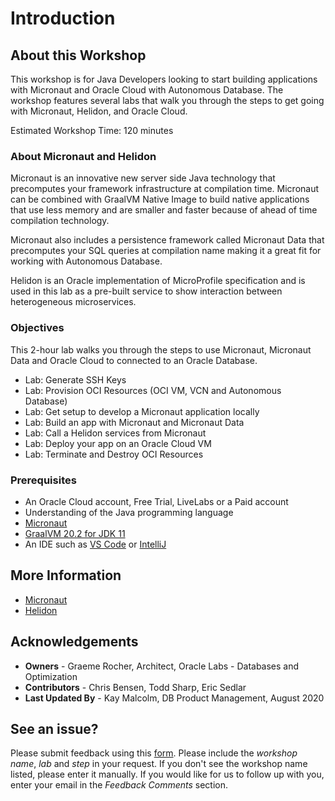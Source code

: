 # Introduction

## About this Workshop
This workshop is for Java Developers looking to start building applications with Micronaut and Oracle Cloud with Autonomous Database. The workshop features several labs that walk you through the
steps to get going with Micronaut, Helidon, and Oracle Cloud.

Estimated Workshop Time: 120 minutes

### About Micronaut and Helidon

Micronaut is an innovative new server side Java technology that precomputes your framework infrastructure at compilation time. Micronaut can be combined with GraalVM Native Image to build native applications that use less memory and are smaller and faster because of ahead of time compilation technology.

Micronaut also includes a persistence framework called Micronaut Data that precomputes your SQL queries at compilation name making it a great fit for working with Autonomous Database.

  <!-- [Video](youtube:zNKxJjkq0Pw) -->

Helidon is an Oracle implementation of MicroProfile specification and is used in this lab as a pre-built service to show interaction between heterogeneous microservices.

### Objectives

This 2-hour lab walks you through the steps to use Micronaut, Micronaut Data
and Oracle Cloud to connected to an Oracle Database.

- Lab: Generate SSH Keys
- Lab: Provision OCI Resources (OCI VM, VCN and Autonomous Database)
- Lab: Get setup to develop a Micronaut application locally
- Lab: Build an app with Micronaut and Micronaut Data
- Lab: Call a Helidon services from Micronaut
- Lab: Deploy your app on an Oracle Cloud VM
- Lab: Terminate and Destroy OCI Resources

### Prerequisites
- An Oracle Cloud account, Free Trial, LiveLabs or a Paid account
- Understanding of the Java programming language
- [Micronaut](https://micronaut.io/download.html)
- [GraalVM 20.2 for JDK 11](https://www.graalvm.org/docs/getting-started-with-graalvm/) 
- An IDE such as [VS Code](https://code.visualstudio.com/) or [IntelliJ](https://www.jetbrains.com/idea/download/#section=mac)

## More Information
- [Micronaut](https://micronaut.io/)
- [Helidon](https://helidon.io/)

## Acknowledgements
- **Owners** - Graeme Rocher, Architect, Oracle Labs - Databases and Optimization
- **Contributors** - Chris Bensen, Todd Sharp, Eric Sedlar
- **Last Updated By** - Kay Malcolm, DB Product Management, August 2020

## See an issue?
Please submit feedback using this [form](https://apexapps.oracle.com/pls/apex/f?p=133:1:::::P1_FEEDBACK:1). Please include the *workshop name*, *lab* and *step* in your request.  If you don't see the workshop name listed, please enter it manually. If you would like for us to follow up with you, enter your email in the *Feedback Comments* section.
